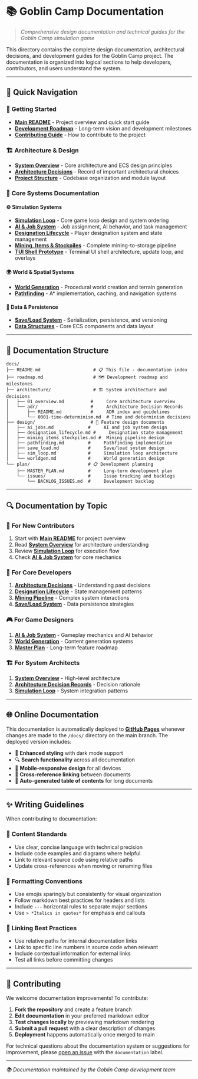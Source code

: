 # 📚 Goblin Camp Documentation

> *Comprehensive design documentation and technical guides for the Goblin Camp simulation game*

This directory contains the complete design documentation, architectural decisions, and development guides for the Goblin Camp project. The documentation is organized into logical sections to help developers, contributors, and users understand the system.

---

## 🚀 Quick Navigation

### 🎯 **Getting Started**
- **[Main README](../README.md)** - Project overview and quick start guide
- **[Development Roadmap](plan/MASTER_PLAN.md)** - Long-term vision and development milestones
- **[Contributing Guide](../README.md#contributing)** - How to contribute to the project

### 🏗️ **Architecture & Design**
- **[System Overview](architecture/01_overview.md)** - Core architecture and ECS design principles
- **[Architecture Decisions](architecture/adr/)** - Record of important architectural choices
- **[Project Structure](../README.md#project-structure)** - Codebase organization and module layout

### 💼 **Core Systems Documentation**

#### ⚙️ **Simulation Systems**
- **[Simulation Loop](design/sim_loop.md)** - Core game loop design and system ordering
- **[AI & Job System](design/ai_jobs.md)** - Job assignment, AI behavior, and task management
- **[Designation Lifecycle](design/designation_lifecycle.md)** - Player designation system and state management
- **[Mining, Items & Stockpiles](design/mining_items_stockpiles.md)** - Complete mining-to-storage pipeline
- **[TUI Shell Prototype](design/tui_shell.md)** - Terminal UI shell architecture, update loop, and overlays

#### 🌍 **World & Spatial Systems**
- **[World Generation](design/worldgen.md)** - Procedural world creation and terrain generation
- **[Pathfinding](design/pathfinding.md)** - A* implementation, caching, and navigation systems

#### 💾 **Data & Persistence**
- **[Save/Load System](design/save_load.md)** - Serialization, persistence, and versioning
- **[Data Structures](../crates/gc_core/src/components.rs)** - Core ECS components and data layout

---

## 📖 Documentation Structure

```text
docs/
├── README.md                    # 📋 This file - documentation index
├── roadmap.md                   # 🗺️ Development roadmap and milestones
├── architecture/                # 🏗️ System architecture and decisions
│   ├── 01_overview.md          #     Core architecture overview
│   └── adr/                    #     Architecture Decision Records
│       ├── README.md           #     ADR index and guidelines
│       └── 0001-time-determinism.md  # Time and determinism decisions
├── design/                     # 🎨 Feature design documents
│   ├── ai_jobs.md             #     AI and job system design
│   ├── designation_lifecycle.md #     Designation state management
│   ├── mining_items_stockpiles.md #  Mining pipeline design
│   ├── pathfinding.md         #     Pathfinding implementation
│   ├── save_load.md           #     Save/load system design
│   ├── sim_loop.md            #     Simulation loop architecture
│   └── worldgen.md            #     World generation design
└── plan/                      # 📋 Development planning
    ├── MASTER_PLAN.md         #     Long-term development plan
    └── issues/                #     Issue tracking and backlogs
        └── BACKLOG_ISSUES.md  #     Development backlog
```

---

## 🔍 Documentation by Topic

### 🎯 **For New Contributors**
1. Start with **[Main README](../README.md)** for project overview
2. Read **[System Overview](architecture/01_overview.md)** for architecture understanding
3. Review **[Simulation Loop](design/sim_loop.md)** for execution flow
4. Check **[AI & Job System](design/ai_jobs.md)** for core mechanics

### 🔧 **For Core Developers**
1. **[Architecture Decisions](architecture/adr/)** - Understanding past decisions
2. **[Designation Lifecycle](design/designation_lifecycle.md)** - State management patterns
3. **[Mining Pipeline](design/mining_items_stockpiles.md)** - Complex system interactions
4. **[Save/Load System](design/save_load.md)** - Data persistence strategies

### 🎮 **For Game Designers**
1. **[AI & Job System](design/ai_jobs.md)** - Gameplay mechanics and AI behavior
2. **[World Generation](design/worldgen.md)** - Content generation systems
3. **[Master Plan](plan/MASTER_PLAN.md)** - Long-term feature roadmap

### 🏗️ **For System Architects**
1. **[System Overview](architecture/01_overview.md)** - High-level architecture
2. **[Architecture Decision Records](architecture/adr/)** - Decision rationale
3. **[Simulation Loop](design/sim_loop.md)** - System integration patterns

---

## 🌐 Online Documentation

This documentation is automatically deployed to **[GitHub Pages](https://acaradonna.github.io/goblin-camp/)** whenever changes are made to the `/docs/` directory on the main branch. The deployed version includes:

- 🎨 **Enhanced styling** with dark mode support
- 🔍 **Search functionality** across all documentation
- 📱 **Mobile-responsive design** for all devices
- 🔗 **Cross-reference linking** between documents
- 🧭 **Auto-generated table of contents** for long documents

---

## ✨ Writing Guidelines

When contributing to documentation:

### 📝 **Content Standards**
- Use clear, concise language with technical precision
- Include code examples and diagrams where helpful
- Link to relevant source code using relative paths
- Update cross-references when moving or renaming files

### 🎨 **Formatting Conventions**
- Use emojis sparingly but consistently for visual organization
- Follow markdown best practices for headers and lists
- Include `---` horizontal rules to separate major sections
- Use `> *Italics in quotes*` for emphasis and callouts

### 🔗 **Linking Best Practices**
- Use relative paths for internal documentation links
- Link to specific line numbers in source code when relevant
- Include contextual information for external links
- Test all links before committing changes

---

## 🤝 Contributing

We welcome documentation improvements! To contribute:

1. **Fork the repository** and create a feature branch
2. **Edit documentation** in your preferred markdown editor
3. **Test changes locally** by previewing markdown rendering
4. **Submit a pull request** with a clear description of changes
5. **Deployment** happens automatically once merged to main

For technical questions about the documentation system or suggestions for improvement, please [open an issue](https://github.com/acaradonna/goblin-camp/issues) with the `documentation` label.

---

*📚 Documentation maintained by the Goblin Camp development team*